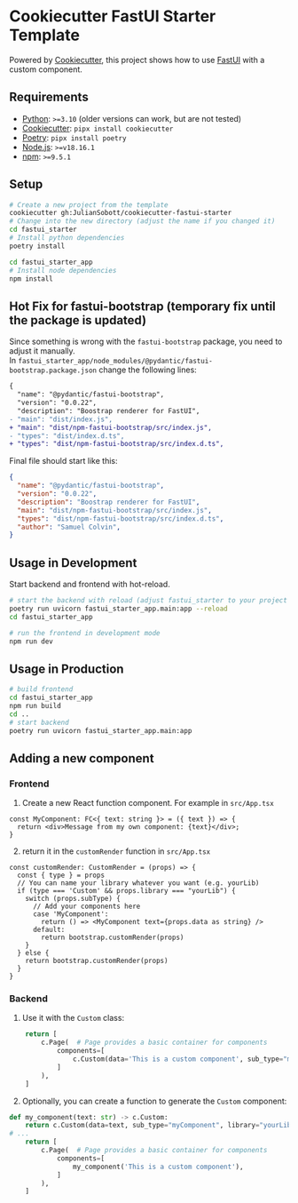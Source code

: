 # Cookiecutter FastUI Starter Template

Powered by [Cookiecutter](https://github.com/cookiecutter/cookiecutter), this project shows how to use [FastUI](https://github.com/pydantic/FastUI) with a custom component.

## Requirements

- [Python](https://www.python.org/downloads/): `>=3.10` (older versions can work, but are not tested)
- [Cookiecutter](https://github.com/cookiecutter/cookiecutter): `pipx install cookiecutter`
- [Poetry](https://python-poetry.org/): `pipx install poetry`
- [Node.js](https://nodejs.org/en/): `>=v18.16.1`
- [npm](https://www.npmjs.com/): `>=9.5.1`

## Setup

```bash
# Create a new project from the template
cookiecutter gh:JulianSobott/cookiecutter-fastui-starter
# Change into the new directory (adjust the name if you changed it)
cd fastui_starter
# Install python dependencies
poetry install

cd fastui_starter_app
# Install node dependencies
npm install
``` 

## Hot Fix for fastui-bootstrap (temporary fix until the package is updated)

Since something is wrong with the `fastui-bootstrap` package, you need to adjust it manually.\
In `fastui_starter_app/node_modules/@pydantic/fastui-bootstrap.package.json` change the following lines:

```diff
{
  "name": "@pydantic/fastui-bootstrap",
  "version": "0.0.22",
  "description": "Boostrap renderer for FastUI",
- "main": "dist/index.js",
+ "main": "dist/npm-fastui-bootstrap/src/index.js",
- "types": "dist/index.d.ts",
+ "types": "dist/npm-fastui-bootstrap/src/index.d.ts",
```

Final file should start like this:

```json
{
  "name": "@pydantic/fastui-bootstrap",
  "version": "0.0.22",
  "description": "Boostrap renderer for FastUI",
  "main": "dist/npm-fastui-bootstrap/src/index.js",
  "types": "dist/npm-fastui-bootstrap/src/index.d.ts",
  "author": "Samuel Colvin",
}
```

## Usage in Development

Start backend and frontend with hot-reload.

```bash
# start the backend with reload (adjust fastui_starter to your project name)
poetry run uvicorn fastui_starter_app.main:app --reload
cd fastui_starter_app

# run the frontend in development mode
npm run dev
```

## Usage in Production

```bash
# build frontend
cd fastui_starter_app
npm run build
cd ..
# start backend
poetry run uvicorn fastui_starter_app.main:app
```


## Adding a new component

### Frontend

1. Create a new React function component. For example in `src/App.tsx`
```tsx
const MyComponent: FC<{ text: string }> = ({ text }) => {
  return <div>Message from my own component: {text}</div>;
}
```
2. return it in the `customRender` function in `src/App.tsx`
```tsx
const customRender: CustomRender = (props) => {
  const { type } = props
  // You can name your library whatever you want (e.g. yourLib)
  if (type === 'Custom' && props.library === "yourLib") {
    switch (props.subType) {
      // Add your components here
      case 'MyComponent':
        return () => <MyComponent text={props.data as string} />
      default:
        return bootstrap.customRender(props)
    }
  } else {
    return bootstrap.customRender(props)
  }
}
```

### Backend

1. Use it with the `Custom` class:
```python
    return [
        c.Page(  # Page provides a basic container for components
            components=[
                c.Custom(data='This is a custom component', sub_type="myComponent", library="yourLib"),
            ]
        ),
    ]
```
2. Optionally, you can create a function to generate the `Custom` component:
```python
def my_component(text: str) -> c.Custom:
    return c.Custom(data=text, sub_type="myComponent", library="yourLib")
# ...
    return [
        c.Page(  # Page provides a basic container for components
            components=[
                my_component('This is a custom component'),
            ]
        ),
    ]
```
